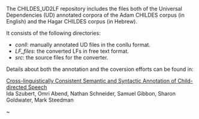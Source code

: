 The CHILDES_UD2LF repository includes the files both of the Universal Dependencies (UD) annotated corpora of the Adam CHILDES corpus (in English) and the Hagar CHILDES corpus (in Hebrew).

It consists of the following directories:

* _conll_: manually annotated UD files in the conllu format.
* _LF_files_: the converted LFs in free text format.
* _src_: the source files for the converter.

Details about both the annotation and the coversion efforts can be found in:


[Cross-linguistically Consistent Semantic and Syntactic Annotation of Child-directed Speech](https://arxiv.org/abs/2109.10952)<br>
Ida Szubert, Omri Abend, Nathan Schneider, Samuel Gibbon, Sharon Goldwater, Mark Steedman

~
